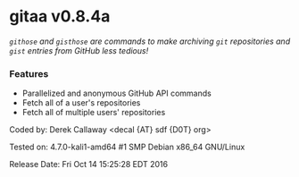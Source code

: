 **gitaa v0.8.4a**
=============

_`githose` and `gisthose` are commands to make archiving `git` repositories and `gist` entries from GitHub less tedious!_

### Features

* Parallelized and anonymous GitHub API commands 
* Fetch all of a user's repositories
* Fetch all of multiple users' repositories

Coded by:     Derek Callaway <decal {AT} sdf {D0T} org>

Tested on:    4.7.0-kali1-amd64 #1 SMP Debian x86_64 GNU/Linux

Release Date: Fri Oct 14 15:25:28 EDT 2016
